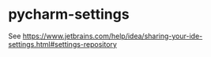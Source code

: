 # pycharm-settings
See https://www.jetbrains.com/help/idea/sharing-your-ide-settings.html#settings-repository
